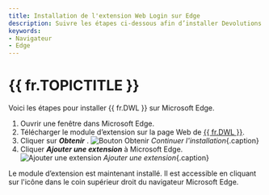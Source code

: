 ```yaml
---
title: Installation de l'extension Web Login sur Edge
description: Suivre les étapes ci-dessous afin d’installer Devolutions Web Login dans le navigateur Edge. 
keywords:
- Navigateur
- Edge
---
```

# {{ fr.TOPICTITLE }} 
Voici les étapes pour installer {{ fr.DWL }} sur Microsoft Edge. 
1. Ouvrir une fenêtre dans Microsoft Edge. 
2. Télécharger le module d’extension sur la page Web de [{{ fr.DWL }}](https://devolutions.net/fr/web-login). 
3. Cliquer sur ***Obtenir*** . 
![Bouton Obtenir](/img/fr/kb/KB4029.png) 
*Continuer l'installation*{.caption} 
1. Cliquer ***Ajouter une extension*** à Microsoft Edge. 
![Ajouter une extension](/img/fr/kb/KB4028.png) 
*Ajouter une extension*{.caption} 

Le module d’extension est maintenant installé. Il est accessible en cliquant sur l&apos;icône dans le coin supérieur droit du navigateur Microsoft Edge. 

